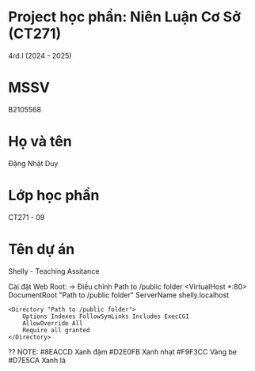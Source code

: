 # Project học phần: Niên Luận Cơ Sở (CT271)
4rd.I (2024 - 2025)

# MSSV 
B2105568

# Họ và tên 
Đặng Nhật Duy

# Lớp học phần
CT271 - 09

# Tên dự án
Shelly - Teaching Assitance

Cài đặt Web Root:
-> Điều chỉnh Path to /public folder
<VirtualHost *:80>
    DocumentRoot "Path to /public folder"
    ServerName shelly.localhost

    <Directory "Path to /public folder">
        Options Indexes FollowSymLinks Includes ExecCGI
        AllowOverride All
        Require all granted
    </Directory>
</VirtualHost>

?? NOTE:
    #8EACCD Xanh đậm
    #D2E0FB Xanh nhạt
    #F9F3CC Vàng be
    #D7E5CA Xanh lá